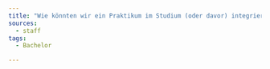 ```yaml
---
title: "Wie könnten wir ein Praktikum im Studium (oder davor) integrieren?"
sources:
  - staff
tags:
  - Bachelor

---
```

